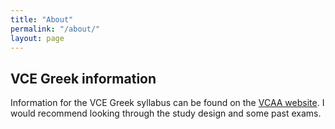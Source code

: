 ```yaml
---
title: "About"
permalink: "/about/"
layout: page
---
```


## VCE Greek information

Information for the VCE Greek syllabus can be found on the [VCAA website](https://www.vcaa.vic.edu.au/assessment/vce-assessment/past-examinations/Pages/Greek.aspx). I would recommend looking through the study design and some past exams.
